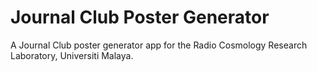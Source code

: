 # Journal Club Poster Generator

A Journal Club poster generator app for the Radio Cosmology Research Laboratory, Universiti Malaya.